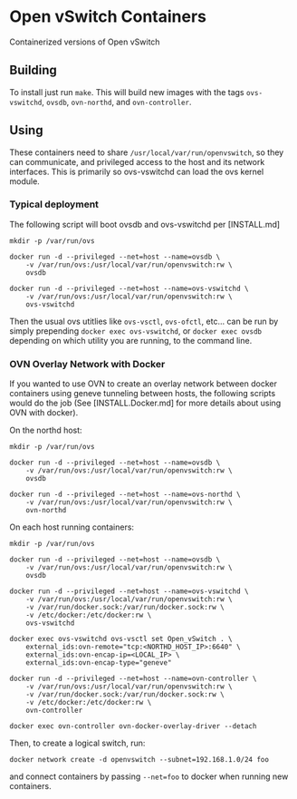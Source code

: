 # Open vSwitch Containers
Containerized versions of Open vSwitch

## Building
To install just run `make`. This will build new images with the tags
`ovs-vswitchd`, `ovsdb`, `ovn-northd`, and `ovn-controller`.

## Using
These containers need to share `/usr/local/var/run/openvswitch`, so they can
communicate, and privileged access to the host and its network interfaces.
This is primarily so ovs-vswitchd can load the ovs kernel module.

### Typical deployment
The following script will boot ovsdb and ovs-vswitchd  per [INSTALL.md]

    mkdir -p /var/run/ovs

    docker run -d --privileged --net=host --name=ovsdb \
        -v /var/run/ovs:/usr/local/var/run/openvswitch:rw \
        ovsdb

    docker run -d --privileged --net=host --name=ovs-vswitchd \
        -v /var/run/ovs:/usr/local/var/run/openvswitch:rw \
        ovs-vswitchd

Then the usual ovs utitlies like `ovs-vsctl`, `ovs-ofctl`, etc... can be run
by simply prepending `docker exec ovs-vswitchd`, or `docker exec ovsdb` depending
on which utility you are running, to the command line.

### OVN Overlay Network with Docker
If you wanted to use OVN to create an overlay network between docker containers
using geneve tunneling between hosts, the following scripts would do the job
(See [INSTALL.Docker.md] for more details about using OVN with docker).

On the northd host:

    mkdir -p /var/run/ovs

    docker run -d --privileged --net=host --name=ovsdb \
        -v /var/run/ovs:/usr/local/var/run/openvswitch:rw \
        ovsdb

    docker run -d --privileged --net=host --name=ovs-northd \
        -v /var/run/ovs:/usr/local/var/run/openvswitch:rw \
        ovn-northd

On each host running containers:

    mkdir -p /var/run/ovs

    docker run -d --privileged --net=host --name=ovsdb \
        -v /var/run/ovs:/usr/local/var/run/openvswitch:rw \
        ovsdb

    docker run -d --privileged --net=host --name=ovs-vswitchd \
        -v /var/run/ovs:/usr/local/var/run/openvswitch:rw \
        -v /var/run/docker.sock:/var/run/docker.sock:rw \
        -v /etc/docker:/etc/docker:rw \
        ovs-vswitchd

    docker exec ovs-vswitchd ovs-vsctl set Open_vSwitch . \
        external_ids:ovn-remote="tcp:<NORTHD_HOST_IP>:6640" \
        external_ids:ovn-encap-ip=<LOCAL_IP> \
        external_ids:ovn-encap-type="geneve"

    docker run -d --privileged --net=host --name=ovn-controller \
        -v /var/run/ovs:/usr/local/var/run/openvswitch:rw \
        -v /var/run/docker.sock:/var/run/docker.sock:rw \
        -v /etc/docker:/etc/docker:rw \
        ovn-controller

    docker exec ovn-controller ovn-docker-overlay-driver --detach

Then, to create a logical switch, run:

    docker network create -d openvswitch --subnet=192.168.1.0/24 foo

and connect containers by passing `--net=foo` to docker when running new
containers.
